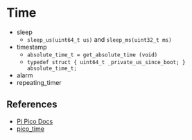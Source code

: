 # Time

- sleep
    - `sleep_us(uint64_t us)` and `sleep_ms(uint32_t ms)`
- timestamp
    - `absolute_time_t = get_absolute_time (void)`
    - `typedef struct { uint64_t _private_us_since_boot; } absolute_time_t;`
- alarm
- repeating_timer

## References

- [Pi Pico Docs](https://cec-code-lab.aps.edu/robotics/resources/pico-c-api/index.html)
- [pico_time](https://cec-code-lab.aps.edu/robotics/resources/pico-c-api/group__pico__time.html)
